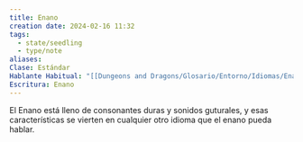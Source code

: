 ```yaml
---
title: Enano
creation date: 2024-02-16 11:32
tags:
  - state/seedling
  - type/note
aliases: 
Clase: Estándar
Hablante Habitual: "[[Dungeons and Dragons/Glosario/Entorno/Idiomas/Enano]]"
Escritura: Enano
---
```

El Enano está lleno de consonantes duras y sonidos guturales, y esas características se vierten en cualquier otro idioma que el enano pueda hablar.
